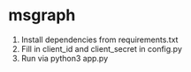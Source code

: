 # msgraph

1. Install dependencies from requirements.txt
2. Fill in client_id and client_secret in config.py
3. Run via python3 app.py
